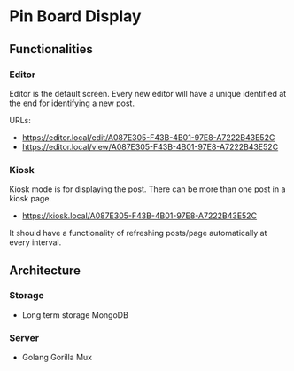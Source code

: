 # Pin Board Display

## Functionalities

### Editor

Editor is the default screen. Every new editor will have a unique identified at
the end for identifying a new post.

URLs:

* https://editor.local/edit/A087E305-F43B-4B01-97E8-A7222B43E52C
* https://editor.local/view/A087E305-F43B-4B01-97E8-A7222B43E52C

### Kiosk

Kiosk mode is for displaying the post. There can be more than one post in a
kiosk page.

* https://kiosk.local/A087E305-F43B-4B01-97E8-A7222B43E52C

It should have a functionality of refreshing posts/page automatically at every
interval.

## Architecture

### Storage

* Long term storage MongoDB

### Server

* Golang Gorilla Mux
